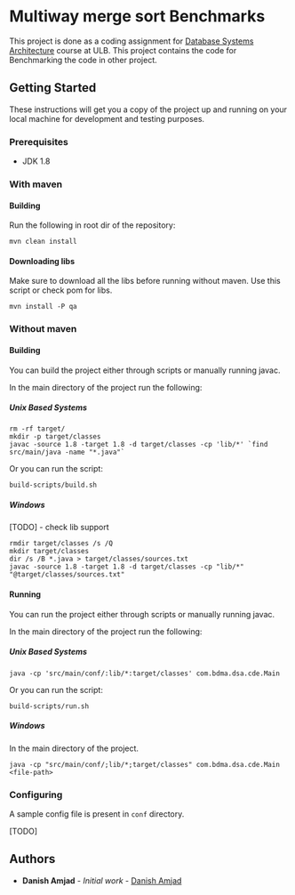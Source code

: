 # Multiway merge sort Benchmarks

This project is done as a coding assignment for [Database Systems Architecture](http://cs.ulb.ac.be/public/teaching/infoh417) course at ULB.
This project contains the code for Benchmarking the code in other project.

## Getting Started

These instructions will get you a copy of the project up and running on your local machine for development and testing purposes. 

### Prerequisites

* JDK 1.8

### With maven
#### Building

Run the following in root dir of the repository:

````
mvn clean install
````

#### Downloading libs
Make sure to download all the libs before running without maven.
Use this script or check pom for libs. 

````
mvn install -P qa
````

### Without maven
#### Building
You can build the project either through scripts or manually running javac.

In the main directory of the project run the following:

##### Unix Based Systems

````
rm -rf target/
mkdir -p target/classes
javac -source 1.8 -target 1.8 -d target/classes -cp 'lib/*' `find src/main/java -name "*.java"`

````

Or you can run the script:

````
build-scripts/build.sh
````

##### Windows
[TODO] - check lib support

````
rmdir target/classes /s /Q
mkdir target/classes
dir /s /B *.java > target/classes/sources.txt
javac -source 1.8 -target 1.8 -d target/classes -cp "lib/*" "@target/classes/sources.txt"

````

#### Running
You can run the project either through scripts or manually running javac.

In the main directory of the project run the following:

##### Unix Based Systems

````
java -cp 'src/main/conf/:lib/*:target/classes' com.bdma.dsa.cde.Main
````

Or you can run the script:

````
build-scripts/run.sh
````

##### Windows

In the main directory of the project.

````
java -cp "src/main/conf/;lib/*;target/classes" com.bdma.dsa.cde.Main <file-path>
````

### Configuring
A sample config file is present in `conf` directory.

[TODO]

## Authors

* **Danish Amjad** - *Initial work* - [Danish Amjad](https://github.com/damjad)